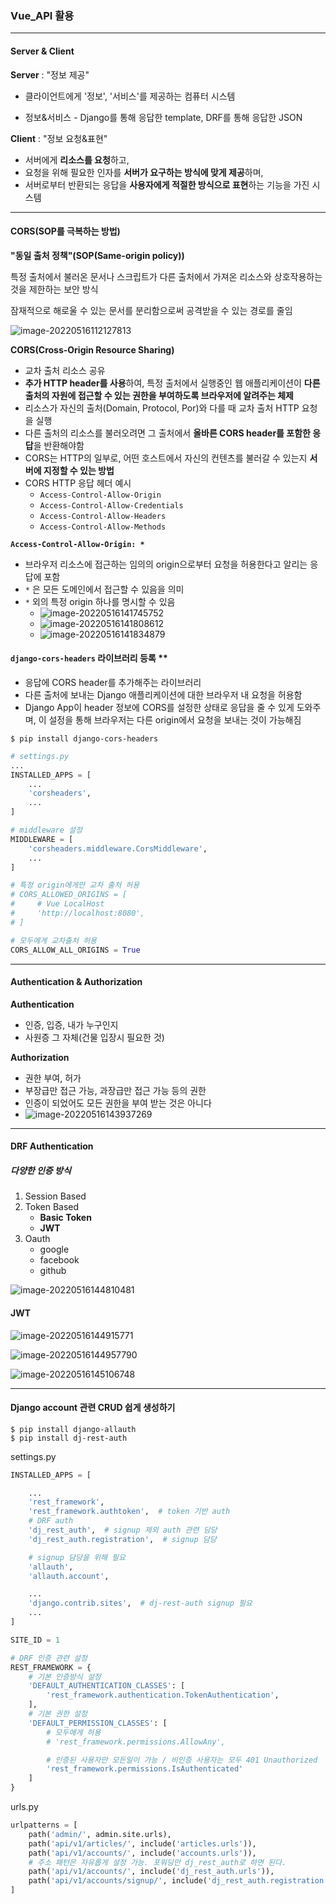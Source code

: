 ### Vue_API 활용

---

#### Server & Client

**Server** : "정보 제공"

- 클라이언트에게 '정보', '서비스'를 제공하는 컴퓨터 시스템

- 정보&서비스 - Django를 통해 응답한 template, DRF를 통해 응답한 JSON

**Client** : "정보 요청&표현"

+ 서버에게 **리소스를 요청**하고, 
+ 요청을 위해 필요한 인자를 **서버가 요구하는 방식에 맞게 제공**하며, 
+ 서버로부터 반환되는 응답을 **사용자에게 적절한 방식으로 표현**하는 기능을 가진 시스템

---

#### CORS(SOP를 극복하는 방법)

**"동일 출처 정책"(SOP(Same-origin policy))**

특정 출처에서 불러온 문서나 스크립트가 다른 출처에서 가져온 리소스와 상호작용하는 것을 제한하는 보안 방식

잠재적으로 해로울 수 있는 문서를 분리함으로써 공격받을 수 있는 경로를 줄임

![image-20220516112127813](README.assets/image-20220516112127813.png)

**CORS(Cross-Origin Resource Sharing)**

- 교차 출처 리소스 공유
- **추가 HTTP header를 사용**하여, 특정 출처에서 실행중인 웹 애플리케이션이 **다른 출처의 자원에 접근할 수 있는 권한을 부여하도록 브라우저에 알려주는 체제**
- 리소스가 자신의 출처(Domain, Protocol, Por)와 다를 때 교차 출처 HTTP 요청을 실행
- 다른 출처의 리소스를 불러오려면 그 출처에서 **올바른 CORS header를 포함한 응답**을 반환해야함
- CORS는 HTTP의 일부로, 어떤 호스트에서 자신의 컨텐츠를 불러갈 수 있는지 **서버에 지정할 수 있는 방법** 
- CORS HTTP 응답 헤더 예시
  - `Access-Control-Allow-Origin`
  - `Access-Control-Allow-Credentials`
  - `Access-Control-Allow-Headers`
  - `Access-Control-Allow-Methods`

**`Access-Control-Allow-Origin: *`**

+ 브라우저 리소스에 접근하는 임의의 origin으로부터 요청을 허용한다고 알리는 응답에 포함
+ `*` 은 모든 도메인에서 접근할 수 있음을 의미
+ `*` 외의 특정 origin 하나를 명시할 수 있음
  + ![image-20220516141745752](README.assets/image-20220516141745752.png)
  + ![image-20220516141808612](README.assets/image-20220516141808612.png)
  + ![image-20220516141834879](README.assets/image-20220516141834879.png)

#### `django-cors-headers` 라이브러리 등록 **

+ 응답에 CORS header를 추가해주는 라이브러리
+ 다른 출처에 보내는 Django 애플리케이션에 대한 브라우저 내 요청을 허용함
+ Django App이 header 정보에 CORS를 설정한 상태로 응답을 줄 수 있게 도와주며, 이 설정을 통해 브라우저는 다른 origin에서 요청을 보내는 것이 가능해짐

```shell
$ pip install django-cors-headers
```

```python
# settings.py
...
INSTALLED_APPS = [
    ...
    'corsheaders',
    ...
]

# middleware 설정
MIDDLEWARE = [
    'corsheaders.middleware.CorsMiddleware',
    ...
]

# 특정 origin에게만 교차 출처 허용
# CORS_ALLOWED_ORIGINS = [
#     # Vue LocalHost
#     'http://localhost:8080',
# ]

# 모두에게 교차출처 허용
CORS_ALLOW_ALL_ORIGINS = True
```

---

#### Authentication & Authorization

**Authentication**

* 인증, 입증, 내가 누구인지
* 사원증 그 자체(건물 입장시 필요한 것)

**Authorization**

* 권한 부여, 허가
* 부장급만 접근 가능, 과장급만 접근 가능 등의 권한
* 인증이 되었어도 모든 권한을 부여 받는 것은 아니다
* ![image-20220516143937269](README.assets/image-20220516143937269.png)

---

#### DRF Authentication

##### 다양한 인증 방식

1. Session Based
2. Token Based
   + **Basic Token**
   + **JWT**
3. Oauth
   + google
   + facebook
   + github

![image-20220516144810481](README.assets/image-20220516144810481.png)







#### JWT

![image-20220516144915771](README.assets/image-20220516144915771.png)

![image-20220516144957790](README.assets/image-20220516144957790.png)

![image-20220516145106748](README.assets/image-20220516145106748.png)

---



#### Django account 관련 CRUD 쉽게 생성하기

```shell
$ pip install django-allauth
$ pip install dj-rest-auth
```



settings.py

```python
INSTALLED_APPS = [

    ...
    'rest_framework',
    'rest_framework.authtoken',  # token 기반 auth
    # DRF auth
    'dj_rest_auth',  # signup 제외 auth 관련 담당
    'dj_rest_auth.registration',  # signup 담당

    # signup 담당을 위해 필요 
    'allauth', 
    'allauth.account',

	...
    'django.contrib.sites',  # dj-rest-auth signup 필요
	...
]

SITE_ID = 1

# DRF 인증 관련 설정
REST_FRAMEWORK = {
    # 기본 인증방식 설정
    'DEFAULT_AUTHENTICATION_CLASSES': [
        'rest_framework.authentication.TokenAuthentication',
    ],
    # 기본 권한 설정
    'DEFAULT_PERMISSION_CLASSES': [
        # 모두에게 허용
        # 'rest_framework.permissions.AllowAny', 

        # 인증된 사용자만 모든일이 가능 / 비인증 사용자는 모두 401 Unauthorized
        'rest_framework.permissions.IsAuthenticated'
    ]
}


```



urls.py

```python
urlpatterns = [
    path('admin/', admin.site.urls),
    path('api/v1/articles/', include('articles.urls')),
    path('api/v1/accounts/', include('accounts.urls')),
    # 주소 패턴은 자유롭게 설정 가능. 포워딩만 dj_rest_auth로 하면 된다.
    path('api/v1/accounts/', include('dj_rest_auth.urls')),
    path('api/v1/accounts/signup/', include('dj_rest_auth.registration.urls')),
]

```

